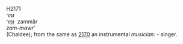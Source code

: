 H2171  
זמּר  
זַמָּר ‎ zammâr  
*zam-mawr‘*  
(Chaldee); from the same as [2170](h2170) an instrumental *musician: -*
singer.  
